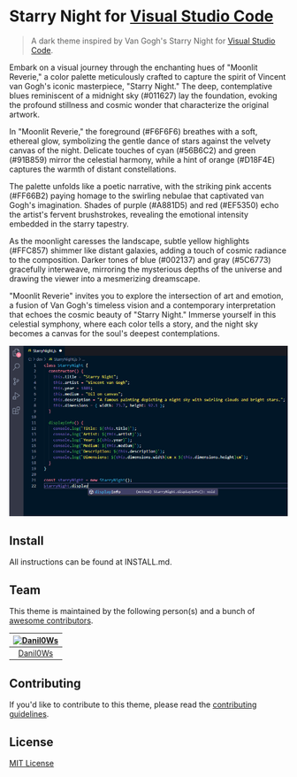# Starry Night for [Visual Studio Code](http://code.visualstudio.com)

> A dark theme inspired by Van Gogh's Starry Night for [Visual Studio Code](http://code.visualstudio.com).

Embark on a visual journey through the enchanting hues of "Moonlit Reverie," a color palette meticulously crafted to capture the spirit of Vincent van Gogh's iconic masterpiece, "Starry Night." The deep, contemplative blues reminiscent of a midnight sky (#011627) lay the foundation, evoking the profound stillness and cosmic wonder that characterize the original artwork.

In "Moonlit Reverie," the foreground (#F6F6F6) breathes with a soft, ethereal glow, symbolizing the gentle dance of stars against the velvety canvas of the night. Delicate touches of cyan (#56B6C2) and green (#91B859) mirror the celestial harmony, while a hint of orange (#D18F4E) captures the warmth of distant constellations.

The palette unfolds like a poetic narrative, with the striking pink accents (#FF66B2) paying homage to the swirling nebulae that captivated van Gogh's imagination. Shades of purple (#A881D5) and red (#EF5350) echo the artist's fervent brushstrokes, revealing the emotional intensity embedded in the starry tapestry.

As the moonlight caresses the landscape, subtle yellow highlights (#FFC857) shimmer like distant galaxies, adding a touch of cosmic radiance to the composition. Darker tones of blue (#002137) and gray (#5C6773) gracefully interweave, mirroring the mysterious depths of the universe and drawing the viewer into a mesmerizing dreamscape.

"Moonlit Reverie" invites you to explore the intersection of art and emotion, a fusion of Van Gogh's timeless vision and a contemporary interpretation that echoes the cosmic beauty of "Starry Night." Immerse yourself in this celestial symphony, where each color tells a story, and the night sky becomes a canvas for the soul's deepest contemplations.

![Screenshot](https://raw.githubusercontent.com/buffDev/starry-night-theme/main/screenshot.png)

## Install

All instructions can be found at INSTALL.md.

## Team

This theme is maintained by the following person(s) and a bunch of [awesome contributors](https://github.com/buffDev/starry-night-theme/graphs/contributors).

[![Danil0Ws](https://avatars.githubusercontent.com/u/26333326?v=4&s=70)](https://github.com/danilo0ws) |
:---: |
[Danil0Ws](https://github.com/Danil0Ws) |

## Contributing

If you'd like to contribute to this theme, please read the [contributing guidelines](./.github/CONTRIBUTING.md).

## License

[MIT License](./LICENSE)
